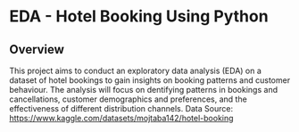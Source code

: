 # EDA - Hotel Booking Using Python

## Overview

This project aims to conduct an exploratory data analysis (EDA) on a dataset of hotel bookings to gain insights on booking patterns and customer behaviour. The analysis will focus on dentifying patterns in bookings and cancellations, customer demographics and preferences, and the effectiveness of different distribution channels. 
Data Source: https://www.kaggle.com/datasets/mojtaba142/hotel-booking
